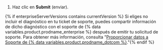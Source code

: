 1. Haz clic en **Submit** (enviar).

{% if enterpriseServerVersions contains currentVersion %}
Si eliges no incluir el diagnóstico en tu ticket de soporte, puedes compartir información de dicho diagnóstico con
el soporte de {% data variables.product.prodname_enterprise %} después de emitir tu solicitud de soporte. Para obtener más información, consulta "[Proporcionar datos a Soporte de {% data variables.product.prodname_dotcom %}](/enterprise/admin/guides/enterprise-support/providing-data-to-github-support)."{% endif %}
